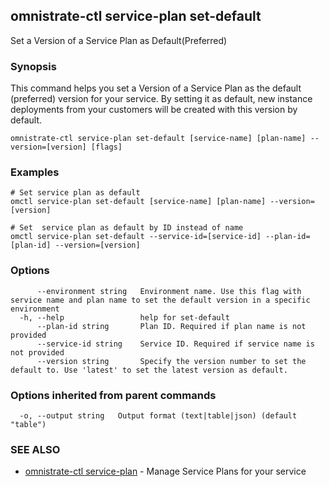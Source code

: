 ## omnistrate-ctl service-plan set-default

Set a Version of a Service Plan as Default(Preferred)

### Synopsis

This command helps you set a Version of a Service Plan as the default (preferred) version for your service.
By setting it as default, new instance deployments from your customers will be created with this version by default.

```
omnistrate-ctl service-plan set-default [service-name] [plan-name] --version=[version] [flags]
```

### Examples

```
# Set service plan as default
omctl service-plan set-default [service-name] [plan-name] --version=[version]

# Set  service plan as default by ID instead of name
omctl service-plan set-default --service-id=[service-id] --plan-id=[plan-id] --version=[version]
```

### Options

```
      --environment string   Environment name. Use this flag with service name and plan name to set the default version in a specific environment
  -h, --help                 help for set-default
      --plan-id string       Plan ID. Required if plan name is not provided
      --service-id string    Service ID. Required if service name is not provided
      --version string       Specify the version number to set the default to. Use 'latest' to set the latest version as default.
```

### Options inherited from parent commands

```
  -o, --output string   Output format (text|table|json) (default "table")
```

### SEE ALSO

- [omnistrate-ctl service-plan](omnistrate-ctl_service-plan.md) - Manage Service Plans for your service
